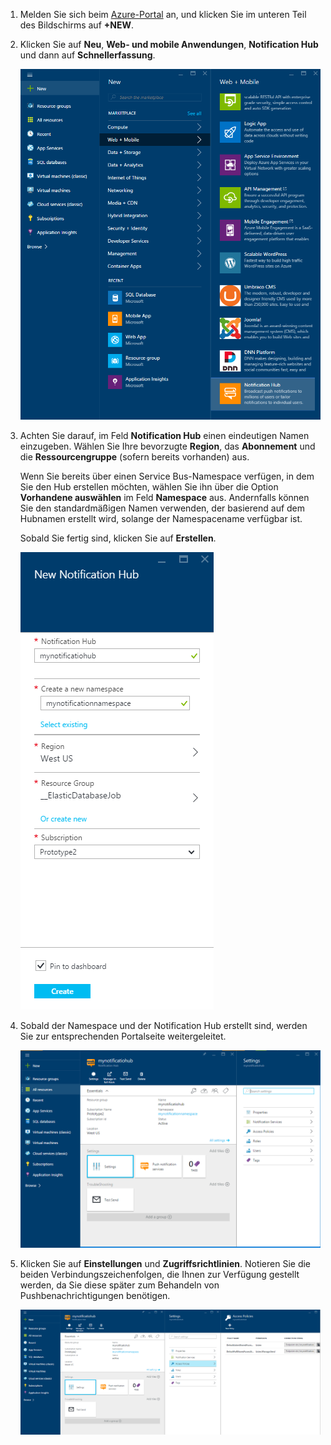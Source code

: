 

1. Melden Sie sich beim [Azure-Portal](https://portal.windowsazure.com/) an, und klicken Sie im unteren Teil des Bildschirms auf **+NEW**.

2. Klicken Sie auf **Neu**, **Web- und mobile Anwendungen**, **Notification Hub** und dann auf **Schnellerfassung**.

   	![Azure-Portal – Erstellen von Notification Hubs](./media/notification-hubs-portal-create-new-hub/notification-hubs-azure-portal-create.png)

3. Achten Sie darauf, im Feld **Notification Hub** einen eindeutigen Namen einzugeben. Wählen Sie Ihre bevorzugte **Region**, das **Abonnement** und die **Ressourcengruppe** (sofern bereits vorhanden) aus.
 
	Wenn Sie bereits über einen Service Bus-Namespace verfügen, in dem Sie den Hub erstellen möchten, wählen Sie ihn über die Option **Vorhandene auswählen** im Feld **Namespace** aus. Andernfalls können Sie den standardmäßigen Namen verwenden, der basierend auf dem Hubnamen erstellt wird, solange der Namespacename verfügbar ist.

	Sobald Sie fertig sind, klicken Sie auf **Erstellen**.

   	![Azure-Portal – Festlegen von Eigenschaften für den Notification Hub](./media/notification-hubs-portal-create-new-hub/notification-hubs-azure-portal-settings.png)

4. Sobald der Namespace und der Notification Hub erstellt sind, werden Sie zur entsprechenden Portalseite weitergeleitet.

   	![Azure-Portal – Portalseite für den Notification Hub](./media/notification-hubs-portal-create-new-hub/notification-hubs-azure-portal-page.png)
       
5. Klicken Sie auf **Einstellungen** und **Zugriffsrichtlinien**. Notieren Sie die beiden Verbindungszeichenfolgen, die Ihnen zur Verfügung gestellt werden, da Sie diese später zum Behandeln von Pushbenachrichtigungen benötigen.

   	![Azure-Portal – Verbindungszeichenfolgen für den Notification Hub](./media/notification-hubs-portal-create-new-hub/notification-hubs-connection-strings-portal.png)

<!---HONumber=AcomDC_0218_2016-->